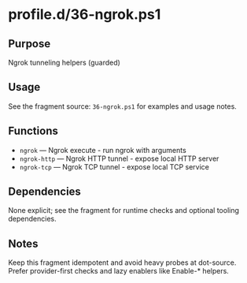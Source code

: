 profile.d/36-ngrok.ps1
======================

Purpose
-------
Ngrok tunneling helpers (guarded)

Usage
-----
See the fragment source: `36-ngrok.ps1` for examples and usage notes.

Functions
---------
- `ngrok` — Ngrok execute - run ngrok with arguments
- `ngrok-http` — Ngrok HTTP tunnel - expose local HTTP server
- `ngrok-tcp` — Ngrok TCP tunnel - expose local TCP service

Dependencies
------------
None explicit; see the fragment for runtime checks and optional tooling dependencies.

Notes
-----
Keep this fragment idempotent and avoid heavy probes at dot-source. Prefer provider-first checks and lazy enablers like Enable-* helpers.

